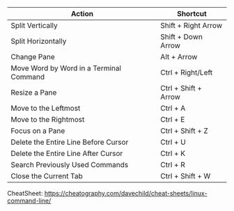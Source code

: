 | Action                                     | Shortcut                  |
|--------------------------------------------|---------------------------|
| Split Vertically                           | Shift + Right Arrow       |
| Split Horizontally                         | Shift + Down Arrow        |
| Change Pane                                | Alt + Arrow               |
| Move Word by Word in a Terminal Command    | Ctrl + Right/Left         |
| Resize a Pane                              | Ctrl + Shift + Arrow      |
| Move to the Leftmost                       | Ctrl + A                  |
| Move to the Rightmost                      | Ctrl + E                  |
| Focus on a Pane                            | Ctrl + Shift + Z          |
| Delete the Entire Line Before Cursor      | Ctrl + U                  |
| Delete the Entire Line After Cursor       | Ctrl + K                  |
| Search Previously Used Commands           | Ctrl + R                  |
| Close the Current Tab                     | Ctrl + Shift + W          |

CheatSheet: https://cheatography.com/davechild/cheat-sheets/linux-command-line/
